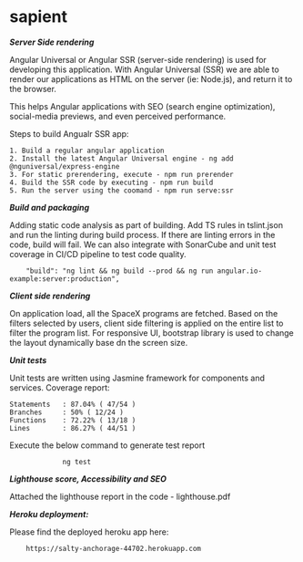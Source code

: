# sapient


**_Server Side rendering_**

Angular Universal or Angular SSR (server-side rendering) is used for developing this application. With Angular Universal (SSR) we are able to render our applications as HTML on the server (ie: Node.js), and return it to the browser.

This helps Angular applications with SEO (search engine optimization), social-media previews, and even perceived performance.

Steps to build Angualr SSR app:

    1. Build a regular angular application
    2. Install the latest Angular Universal engine - ng add @nguniversal/express-engine
    3. For static prerendering, execute - npm run prerender
    4. Build the SSR code by executing - npm run build
    5. Run the server using the coomand - npm run serve:ssr


**_Build and packaging_**

Adding static code analysis as part of building. Add TS rules in tslint.json and run the linting during build process. If there are linting errors in the code, build will fail. We can also 
integrate with SonarCube and unit test coverage in CI/CD pipeline to test code quality.

        "build": "ng lint && ng build --prod && ng run angular.io-example:server:production",
        
        
**_Client side rendering_**

On application load, all the SpaceX programs are fetched. Based on the filters selected by users, client side filtering is applied on the entire list to filter
the program list.
For responsive UI, bootstrap library is used to change the layout dynamically base dn the screen size.


**_Unit tests_**

Unit tests are written using Jasmine framework for components and services.
Coverage report:

    Statements   : 87.04% ( 47/54 )
    Branches     : 50% ( 12/24 )
    Functions    : 72.22% ( 13/18 )
    Lines        : 86.27% ( 44/51 )

Execute the below command to generate test report

                 ng test


**_Lighthouse score, Accessibility and SEO_**

Attached the lighthouse report in the code - lighthouse.pdf



_**Heroku deployment:**_

Please find the deployed heroku app here:  

        https://salty-anchorage-44702.herokuapp.com


